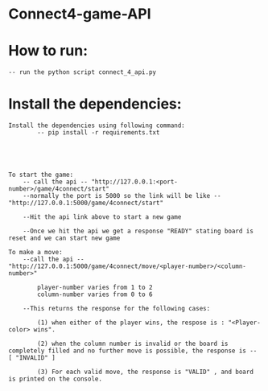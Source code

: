 # Connect4-game-API
# How to run:
	-- run the python script connect_4_api.py

# Install the dependencies:
	Install the dependencies using following command:
			-- pip install -r requirements.txt
	




	To start the game:
		-- call the api -- "http://127.0.0.1:<port-number>/game/4connect/start"
		--normally the port is 5000 so the link will be like --"http://127.0.0.1:5000/game/4connect/start"

		--Hit the api link above to start a new game

		--Once we hit the api we get a response "READY" stating board is reset and we can start new game

	To make a move:
		--call the api -- "http://127.0.0.1:5000/game/4connect/move/<player-number>/<column-number>"

			player-number varies from 1 to 2
			column-number varies from 0 to 6

		--This returns the response for the following cases:

			(1) when either of the player wins, the respose is : "<Player-color> wins".

			(2) when the column number is invalid or the board is completely filled and no further move is possible, the response is -- [ "INVALID" ]

			(3) For each valid move, the response is "VALID" , and board is printed on the console.
